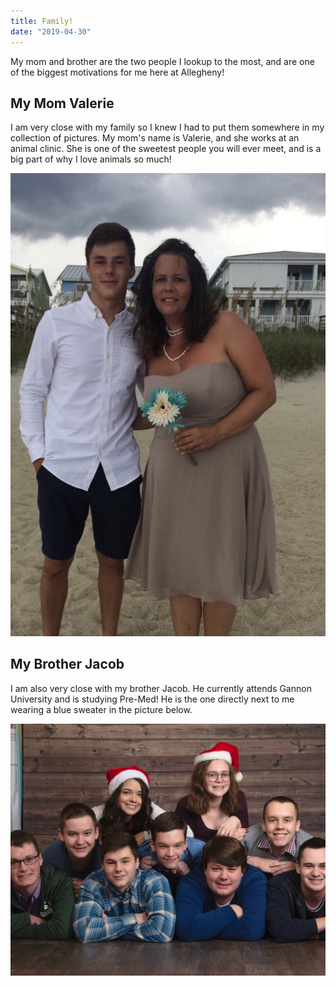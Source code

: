 ```yaml
---
title: Family!
date: "2019-04-30"
---
```


My mom and brother are the two people I lookup to the most, and are one of the biggest motivations for me here at Allegheny!

## My Mom Valerie

I am very close with my family so I knew I had to put them somewhere in my collection of pictures. My mom's name is Valerie, and she works at an animal clinic. She is one of the sweetest people you will ever meet, and is a big part of why I love animals so much!

![Mom](./Mom.jpg)

## My Brother Jacob

I am also very close with my brother Jacob. He currently attends Gannon University and is studying Pre-Med! He is the one directly next to me wearing a blue sweater in the picture below.

![Brother](./Brother.jpg)
